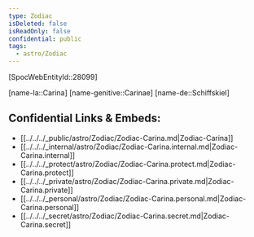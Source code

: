 ```yaml
---
type: Zodiac
isDeleted: false
isReadOnly: false
confidential: public
tags:
  - astro/Zodiac
---
```

[SpocWebEntityId::28099]



[name-la::Carina]
[name-genitive::Carinae]
[name-de::Schiffskiel]


## Confidential Links & Embeds: 
- [[../../../_public/astro/Zodiac/Zodiac-Carina.md|Zodiac-Carina]] 
- [[../../../_internal/astro/Zodiac/Zodiac-Carina.internal.md|Zodiac-Carina.internal]] 
- [[../../../_protect/astro/Zodiac/Zodiac-Carina.protect.md|Zodiac-Carina.protect]] 
- [[../../../_private/astro/Zodiac/Zodiac-Carina.private.md|Zodiac-Carina.private]] 
- [[../../../_personal/astro/Zodiac/Zodiac-Carina.personal.md|Zodiac-Carina.personal]] 
- [[../../../_secret/astro/Zodiac/Zodiac-Carina.secret.md|Zodiac-Carina.secret]] 
